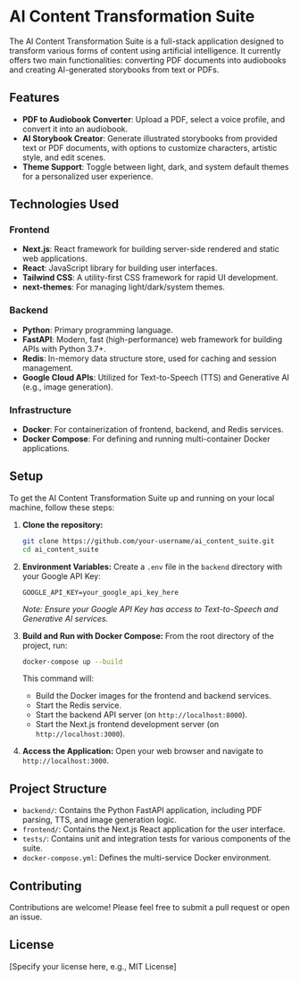 # AI Content Transformation Suite

The AI Content Transformation Suite is a full-stack application designed to transform various forms of content using artificial intelligence. It currently offers two main functionalities: converting PDF documents into audiobooks and creating AI-generated storybooks from text or PDFs.

## Features

-   **PDF to Audiobook Converter**: Upload a PDF, select a voice profile, and convert it into an audiobook.
-   **AI Storybook Creator**: Generate illustrated storybooks from provided text or PDF documents, with options to customize characters, artistic style, and edit scenes.
-   **Theme Support**: Toggle between light, dark, and system default themes for a personalized user experience.

## Technologies Used

### Frontend
-   **Next.js**: React framework for building server-side rendered and static web applications.
-   **React**: JavaScript library for building user interfaces.
-   **Tailwind CSS**: A utility-first CSS framework for rapid UI development.
-   **next-themes**: For managing light/dark/system themes.

### Backend
-   **Python**: Primary programming language.
-   **FastAPI**: Modern, fast (high-performance) web framework for building APIs with Python 3.7+.
-   **Redis**: In-memory data structure store, used for caching and session management.
-   **Google Cloud APIs**: Utilized for Text-to-Speech (TTS) and Generative AI (e.g., image generation).

### Infrastructure
-   **Docker**: For containerization of frontend, backend, and Redis services.
-   **Docker Compose**: For defining and running multi-container Docker applications.

## Setup

To get the AI Content Transformation Suite up and running on your local machine, follow these steps:

1.  **Clone the repository:**
    ```bash
    git clone https://github.com/your-username/ai_content_suite.git
    cd ai_content_suite
    ```

2.  **Environment Variables:**
    Create a `.env` file in the `backend` directory with your Google API Key:
    ```
    GOOGLE_API_KEY=your_google_api_key_here
    ```
    *Note: Ensure your Google API Key has access to Text-to-Speech and Generative AI services.*

3.  **Build and Run with Docker Compose:**
    From the root directory of the project, run:
    ```bash
    docker-compose up --build
    ```
    This command will:
    -   Build the Docker images for the frontend and backend services.
    -   Start the Redis service.
    -   Start the backend API server (on `http://localhost:8000`).
    -   Start the Next.js frontend development server (on `http://localhost:3000`).

4.  **Access the Application:**
    Open your web browser and navigate to `http://localhost:3000`.

## Project Structure

-   `backend/`: Contains the Python FastAPI application, including PDF parsing, TTS, and image generation logic.
-   `frontend/`: Contains the Next.js React application for the user interface.
-   `tests/`: Contains unit and integration tests for various components of the suite.
-   `docker-compose.yml`: Defines the multi-service Docker environment.

## Contributing

Contributions are welcome! Please feel free to submit a pull request or open an issue.

## License

[Specify your license here, e.g., MIT License]
